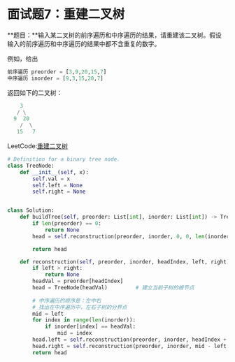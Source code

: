 # 面试题7：重建二叉树

**题目：**输入某二叉树的前序遍历和中序遍历的结果，请重建该二叉树。假设输入的前序遍历和中序遍历的结果中都不含重复的数字。

 

例如，给出

```python
前序遍历 preorder = [3,9,20,15,7]
中序遍历 inorder = [9,3,15,20,7]
```

返回如下的二叉树：

```python
    3
   / \
  9  20
    /  \
   15   7
```



LeetCode:[重建二叉树](https://leetcode-cn.com/problems/zhong-jian-er-cha-shu-lcof/)



```python
# Definition for a binary tree node.
class TreeNode:
    def __init__(self, x):
        self.val = x
        self.left = None
        self.right = None


class Solution:
    def buildTree(self, preorder: List[int], inorder: List[int]) -> TreeNode:
        if len(preorder) == 0:
            return None
        head = self.reconstruction(preorder, inorder, 0, 0, len(inorder) - 1)

        return head

    def reconstruction(self, preorder, inorder, headIndex, left, right):
        if left > right:
            return None
        headVal = preorder[headIndex]
        head = TreeNode(headVal)         # 建立当前子树的根节点
       
        # 中序遍历的顺序是：左中右
        # 找出在中序遍历中，左右子树的分界点
        mid = left
        for index in range(len(inorder)):
            if inorder[index] == headVal:
                mid = index
        head.left = self.reconstruction(preorder, inorder, headIndex + 1, left, mid - 1)
        head.right = self.reconstruction(preorder, inorder, mid - left + headIndex + 1, mid + 1, right)
        return head  
```

